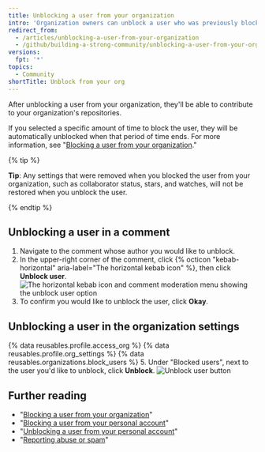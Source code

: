```yaml
---
title: Unblocking a user from your organization
intro: 'Organization owners can unblock a user who was previously blocked, restoring their access to the organization''s repositories.'
redirect_from:
  - /articles/unblocking-a-user-from-your-organization
  - /github/building-a-strong-community/unblocking-a-user-from-your-organization
versions:
  fpt: '*'
topics:
  - Community
shortTitle: Unblock from your org
---
```


After unblocking a user from your organization, they'll be able to contribute to your organization's repositories.

If you selected a specific amount of time to block the user, they will be automatically unblocked when that period of time ends. For more information, see "[Blocking a user from your organization](/articles/blocking-a-user-from-your-organization)."

{% tip %}

**Tip**: Any settings that were removed when you blocked the user from your organization, such as collaborator status, stars, and watches, will not be restored when you unblock the user.

{% endtip %}

## Unblocking a user in a comment

1. Navigate to the comment whose author you would like to unblock.
2. In the upper-right corner of the comment, click {% octicon "kebab-horizontal" aria-label="The horizontal kebab icon" %}, then click **Unblock user**.
![The horizontal kebab icon and comment moderation menu showing the unblock user option](/assets/images/help/repository/comment-menu-unblock-user.png)
3. To confirm you would like to unblock the user, click **Okay**.

## Unblocking a user in the organization settings


{% data reusables.profile.access_org %}
{% data reusables.profile.org_settings %}
{% data reusables.organizations.block_users %}
5. Under "Blocked users", next to the user you'd like to unblock, click **Unblock**.
![Unblock user button](/assets/images/help/organizations/org-unblock-user-button.png)

## Further reading

- "[Blocking a user from your organization](/communities/maintaining-your-safety-on-github/blocking-a-user-from-your-organization)"
- "[Blocking a user from your personal account](/communities/maintaining-your-safety-on-github/blocking-a-user-from-your-personal-account)"
- "[Unblocking a user from your personal account](/communities/maintaining-your-safety-on-github/unblocking-a-user-from-your-personal-account)"
- "[Reporting abuse or spam](/communities/maintaining-your-safety-on-github/reporting-abuse-or-spam)"
